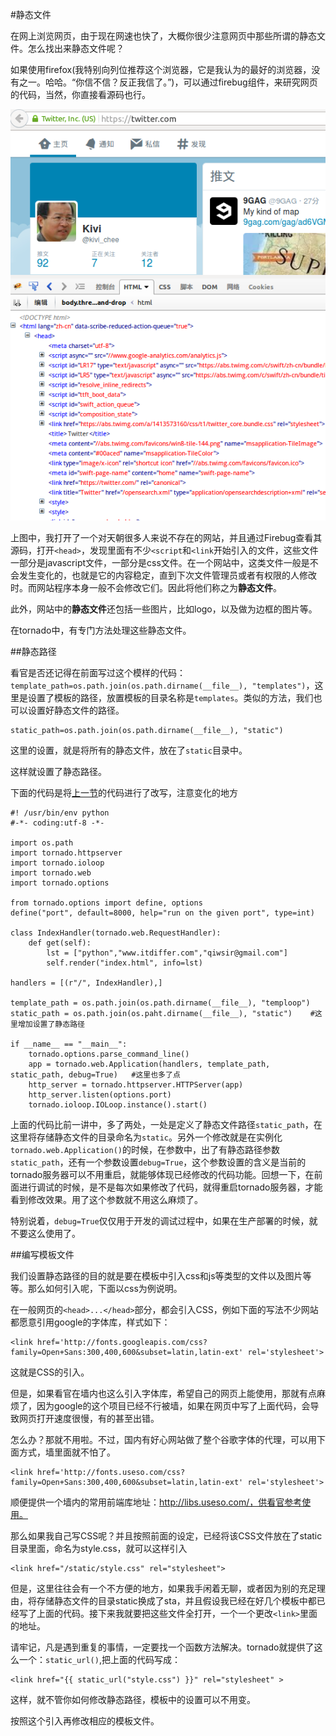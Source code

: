 #静态文件

在网上浏览网页，由于现在网速也快了，大概你很少注意网页中那些所谓的静态文件。怎么找出来静态文件呢？

如果使用firefox(我特别向列位推荐这个浏览器，它是我认为的最好的浏览器，没有之一。哈哈。“你信不信？反正我信了。”)，可以通过firebug组件，来研究网页的代码，当然，你直接看源码也行。

![](../Pictures/31301.png)

上图中，我打开了一个对天朝很多人来说不存在的网站，并且通过Firebug查看其源码，打开`<head>`，发现里面有不少`<script`和`<link`开始引入的文件，这些文件一部分是javascript文件，一部分是css文件。在一个网站中，这类文件一般是不会发生变化的，也就是它的内容稳定，直到下次文件管理员或者有权限的人修改时。而网站程序本身一般不会修改它们。因此将他们称之为**静态文件**。

此外，网站中的**静态文件**还包括一些图片，比如logo，以及做为边框的图片等。

在tornado中，有专门方法处理这些静态文件。

##静态路径

看官是否还记得在前面写过这个模样的代码：`template_path=os.path.join(os.path.dirname(__file__), "templates")`，这里是设置了模板的路径，放置模板的目录名称是`templates`。类似的方法，我们也可以设置好静态文件的路径。

    static_path=os.path.join(os.path.dirname(__file__), "static")
    
这里的设置，就是将所有的静态文件，放在了`static`目录中。

这样就设置了静态路径。

下面的代码是将[上一节](./312.md)的代码进行了改写，注意变化的地方

    #! /usr/bin/env python
    #-*- coding:utf-8 -*-

    import os.path
    import tornado.httpserver
    import tornado.ioloop
    import tornado.web
    import tornado.options

    from tornado.options import define, options
    define("port", default=8000, help="run on the given port", type=int)

    class IndexHandler(tornado.web.RequestHandler):
        def get(self):
            lst = ["python","www.itdiffer.com","qiwsir@gmail.com"]
            self.render("index.html", info=lst)

    handlers = [(r"/", IndexHandler),]

    template_path = os.path.join(os.path.dirname(__file__), "temploop")
    static_path = os.path.join(os.paht.dirname(__file__), "static")    #这里增加设置了静态路径

    if __name__ == "__main__":
        tornado.options.parse_command_line()
        app = tornado.web.Application(handlers, template_path, static_path, debug=True)   #这里也多了点
        http_server = tornado.httpserver.HTTPServer(app)
        http_server.listen(options.port)
        tornado.ioloop.IOLoop.instance().start()

上面的代码比前一讲中，多了两处，一处是定义了静态文件路径`static_path`，在这里将存储静态文件的目录命名为`static`。另外一个修改就是在实例化`tornado.web.Application()`的时候，在参数中，出了有静态路径参数`static_path`，还有一个参数设置`debug=True`，这个参数设置的含义是当前的tornado服务器可以不用重启，就能够体现已经修改的代码功能。回想一下，在前面进行调试的时候，是不是每次如果修改了代码，就得重启tornado服务器，才能看到修改效果。用了这个参数就不用这么麻烦了。

特别说着，`debug=True`仅仅用于开发的调试过程中，如果在生产部署的时候，就不要这么使用了。

##编写模板文件

我们设置静态路径的目的就是要在模板中引入css和js等类型的文件以及图片等等。那么如何引入呢，下面以css为例说明。

在一般网页的`<head>...</head>`部分，都会引入CSS，例如下面的写法不少网站都愿意引用google的字体库，样式如下：

    <link href='http://fonts.googleapis.com/css?family=Open+Sans:300,400,600&subset=latin,latin-ext' rel='stylesheet'>

这就是CSS的引入。

但是，如果看官在墙内也这么引入字体库，希望自己的网页上能使用，那就有点麻烦了，因为google的这个项目已经不行被墙，如果在网页中写了上面代码，会导致网页打开速度很慢，有的甚至出错。

怎么办？那就不用啦。不过，国内有好心网站做了整个谷歌字体的代理，可以用下面方式，墙里面就不怕了。

    <link href='http://fonts.useso.com/css?family=Open+Sans:300,400,600&subset=latin,latin-ext' rel='stylesheet'>

顺便提供一个墙内的常用前端库地址：http://libs.useso.com/，供看官参考使用。

那么如果我自己写CSS呢？并且按照前面的设定，已经将该CSS文件放在了static目录里面，命名为style.css，就可以这样引入

    <link href="/static/style.css" rel="stylesheet">

但是，这里往往会有一个不方便的地方，如果我手闲着无聊，或者因为别的充足理由，将存储静态文件的目录static换成了sta，并且假设我已经在好几个模板中都已经写了上面的代码。接下来我就要把这些文件全打开，一个一个更改`<link>`里面的地址。

请牢记，凡是遇到重复的事情，一定要找一个函数方法解决。tornado就提供了这么一个：`static_url()`,把上面的代码写成：

    <link href="{{ static_url("style.css") }}" rel="stylesheet" >

这样，就不管你如何修改静态路径，模板中的设置可以不用变。

按照这个引入再修改相应的模板文件。
